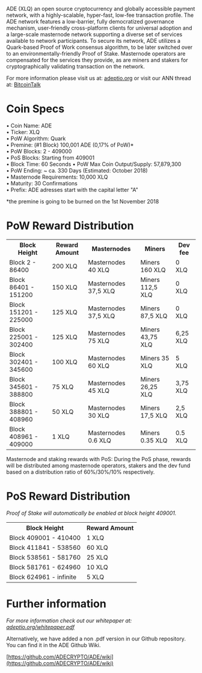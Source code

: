 
ADE (XLQ) an open source cryptocurrency and globally accessible payment network, with a highly-scalable, hyper-fast, low-fee transaction profile. The ADE network features a low-barrier, fully democratized governance mechanism, user-friendly cross-platform clients for universal adoption and a large-scale masternode network supporting a diverse set of services available to network participants. To secure its network, ADE utilizes a Quark-based Proof of Work consensus algorithm, to be later switched over to an environmentally-friendly Proof of Stake. Masternode operators are compensated for the services they provide, as are miners and stakers for cryptographically validating transaction on the network.

For more information please visit us at: [adeptio.org](https://adeptio.org/) or visit our ANN thread at: [BitcoinTalk](https://bitcointalk.org/index.php?topic=2343884.0)

# Coin Specs

• Coin Name: ADE  
• Ticker: XLQ  
• PoW Algorithm: Quark  
• Premine: (#1 Block) 100,001 ADE (0,17% of PoW)*  
• PoW Blocks: 2 - 409000  
• PoS Blocks: Starting from 409001  
• Block Time: 60 Seconds
• PoW Max Coin Output/Supply: 57,879,300  
• PoW Ending: ~ ca. 330 Days (Estimated: October 2018)  
• Masternode Requirements: 10,000 XLQ  
• Maturity: 30 Confirmations  
• Prefix: ADE adresses start with the capital letter "A"   

*the premine is going to be burned on the 1st November 2018

# PoW Reward Distribution

<table>
  <tr><th>Block Height</th><th>Reward Amount</th><th>Masternodes</th><th>Miners</th><th>Dev fee</th></tr>
  <tr><td>Block 2 - 86400</td><td>200 XLQ</td><td>   Masternodes 40 XLQ</td><td>Miners 160 XLQ</td><td>0 XLQ</td></tr>
<tr><td>Block 86401 - 151200</td><td>150 XLQ</td><td>  Masternodes 37,5 XLQ</td><td>Miners 112,5 XLQ</td><td>0 XLQ</td></tr>
<tr><td>Block 151201 - 225000</td><td>125 XLQ</td><td>  Masternodes 37,5 XLQ</td><td>Miners 87,5 XLQ</td><td>0 XLQ</td></tr>
<tr><td>Block 225001 - 302400</td><td>125 XLQ</td><td>  Masternodes 75 XLQ</td><td>Miners 43,75 XLQ</td><td>6,25 XLQ</td></tr>
<tr><td>Block 302401 - 345600</td><td>100 XLQ</td><td>   Masternodes 60 XLQ</td><td>Miners 35 XLQ</td><td>5 XLQ</td></tr>
<tr><td>Block 345601 - 388800</td><td>75 XLQ</td><td>      Masternodes 45 XLQ</td><td>Miners 26,25 XLQ</td><td>3,75 XLQ</td></tr>
<tr><td>Block 388801 - 408960</td><td>50 XLQ</td><td>      Masternodes 30 XLQ</td><td>Miners 17,5 XLQ</td><td>2,5 XLQ</td></tr>
<tr><td>Block 408961 - 409000</td><td>1 XLQ</td><td>      Masternodes 0.6 XLQ</td><td>Miners 0.35 XLQ</td><td>0.5 XLQ</td></tr>
</table>

Masternode and staking rewards with PoS:
During the PoS phase, rewards will be distributed among masternode operators, stakers and the dev fund based on a distribution ratio of 60%/30%/10% respectively.

# PoS Reward Distribution

_Proof of Stake will automatically be enabled at block height 409001._
<table>
<tr><th>Block Height</th><th>Reward Amount</th>
<tr><td>Block 409001 - 410400</td><td>1 XLQ</td></tr>
<tr><td>Block 411841 - 538560</td><td>60 XLQ</td></tr>
<tr><td>Block 538561 - 581760</td><td>25 XLQ</td></tr>
<tr><td>Block 581761 - 624960</td><td>10 XLQ</td></tr>
<tr><td>Block 624961 - infinite</td><td>5 XLQ</td></tr>
</table>


# Further information

_For more information check out our whitepaper at: [adeptio.org/whitepaper.pdf](https://adeptio.org/whitepaper.pdf)_


Alternatively, we have added a non .pdf version in our Github repository. You can find it in the ADE Github Wiki.

[https://github.com/ADECRYPTO/ADE/wiki](https://github.com/ADECRYPTO/ADE/wiki)
